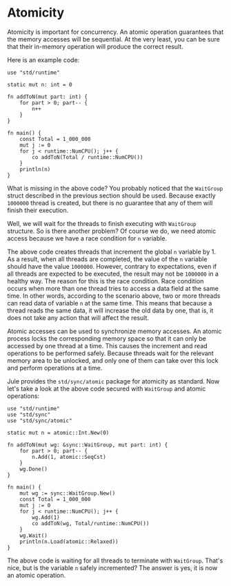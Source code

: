 # Atomicity

Atomicity is important for concurrency. An atomic operation guarantees that the memory accesses will be sequential. At the very least, you can be sure that their in-memory operation will produce the correct result.

Here is an example code:

```jule
use "std/runtime"

static mut n: int = 0

fn addToN(mut part: int) {
	for part > 0; part-- {
		n++
	}
}

fn main() {
	const Total = 1_000_000
	mut j := 0
	for j < runtime::NumCPU(); j++ {
		co addToN(Total / runtime::NumCPU())
	}
	println(n)
}
```

What is missing in the above code? You probably noticed that the `WaitGroup` struct described in the previous section should be used. Because exactly `1000000` thread is created, but there is no guarantee that any of them will finish their execution.

Well, we will wait for the threads to finish executing with `WaitGroup` structure. So is there another problem? Of course we do, we need atomic access because we have a race condition for `n` variable.

The above code creates threads that increment the global `n` variable by 1. As a result, when all threads are completed, the value of the `n` variable should have the value `1000000`. However, contrary to expectations, even if all threads are expected to be executed, the result may not be `1000000` in a healthy way. The reason for this is the race condition. Race condition occurs when more than one thread tries to access a data field at the same time. In other words, according to the scenario above, two or more threads can read data of variable `n` at the same time. This means that because a thread reads the same data, it will increase the old data by one, that is, it does not take any action that will affect the result.

Atomic accesses can be used to synchronize memory accesses. An atomic process locks the corresponding memory space so that it can only be accessed by one thread at a time. This causes the increment and read operations to be performed safely. Because threads wait for the relevant memory area to be unlocked, and only one of them can take over this lock and perform operations at a time.

Jule provides the `std/sync/atomic` package for atomicity as standard. Now let's take a look at the above code secured with `WaitGroup` and atomic operations:

```jule
use "std/runtime"
use "std/sync"
use "std/sync/atomic"

static mut n = atomic::Int.New(0)

fn addToN(mut wg: &sync::WaitGroup, mut part: int) {
	for part > 0; part-- {
		n.Add(1, atomic::SeqCst)
	}
	wg.Done()
}

fn main() {
	mut wg := sync::WaitGroup.New()
	const Total = 1_000_000
	mut j := 0
	for j < runtime::NumCPU(); j++ {
		wg.Add(1)
		co addToN(wg, Total/runtime::NumCPU())
	}
	wg.Wait()
	println(n.Load(atomic::Relaxed))
}
```

The above code is waiting for all threads to terminate with `WaitGroup`. That's nice, but is the variable `n` safely incremented? The answer is yes, it is now an atomic operation.
